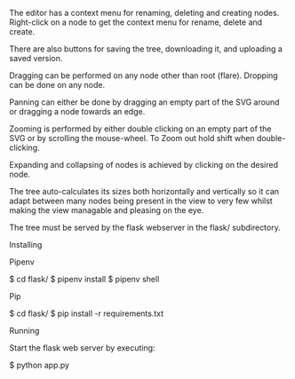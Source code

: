 The editor has a context menu for renaming, deleting and creating nodes. Right-click on a node to get the context menu for rename, delete and create.

There are also buttons for saving the tree, downloading it, and uploading a saved version.

Dragging can be performed on any node other than root (flare). Dropping can be done on any node.

Panning can either be done by dragging an empty part of the SVG around or dragging a node towards an edge.

Zooming is performed by either double clicking on an empty part of the SVG or by scrolling the mouse-wheel. To Zoom out hold shift when double-clicking.

Expanding and collapsing of nodes is achieved by clicking on the desired node.

The tree auto-calculates its sizes both horizontally and vertically so it can adapt between many nodes being present in the view to very few whilst making the view managable and pleasing on the eye.

The tree must be served by the flask webserver in the flask/ subdirectory.

Installing

Pipenv

$ cd flask/
$ pipenv install
\$ pipenv shell

Pip

$ cd flask/
$ pip install -r requirements.txt

Running

Start the flask web server by executing:

\$ python app.py
